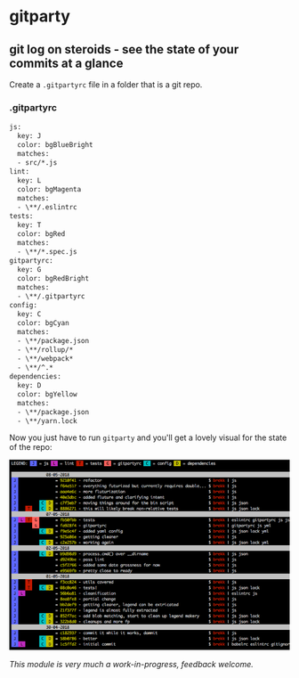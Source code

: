 # gitparty

## git log on steroids - see the state of your commits at a glance

Create a `.gitpartyrc` file in a folder that is a git repo.

### .gitpartyrc

```
js:
  key: J
  color: bgBlueBright
  matches:
  - src/*.js
lint:
  key: L
  color: bgMagenta
  matches:
  - \**/.eslintrc
tests:
  key: T
  color: bgRed
  matches:
  - \**/*.spec.js
gitpartyrc:
  key: G
  color: bgRedBright
  matches:
  - \**/.gitpartyrc
config:
  key: C
  color: bgCyan
  matches:
  - \**/package.json
  - \**/rollup/*
  - \**/webpack*
  - \**/^.*
dependencies:
  key: D
  color: bgYellow
  matches:
  - \**/package.json
  - \**/yarn.lock
```

Now you just have to run `gitparty` and you'll get a lovely visual for the state of the repo:

![gitparty](./gitparty.png)

_This module is very much a work-in-progress, feedback welcome._
